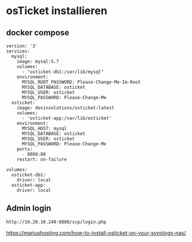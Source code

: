 # osTicket installieren

## docker compose
```
version: '3'
services:
  mysql:
    image: mysql:5.7
    volumes:
      - "osticket-db1:/var/lib/mysql"
    environment:
      MYSQL_ROOT_PASSWORD: Please-Change-Me-Im-Root
      MYSQL_DATABASE: osticket
      MYSQL_USER: osticket
      MYSQL_PASSWORD: Please-Change-Me
  osticket:
    image: devinsolutions/osticket:latest
    volumes:
      - 'osticket-app:/var/lib/osticket'
    environment:
      MYSQL_HOST: mysql
      MYSQL_DATABASE: osticket
      MYSQL_USER: osticket
      MYSQL_PASSWORD: Please-Change-Me
    ports:
      - 8888:80
    restart: on-failure

volumes:
  osticket-db1:
    driver: local
  osticket-app:
    driver: local

```

## Admin login
```
http://10.20.10.249:8888/scp/login.php
```
https://mariushosting.com/how-to-install-osticket-on-your-synology-nas/
